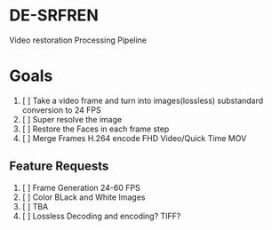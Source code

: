 # DE-SRFREN
Video restoration Processing Pipeline

# Goals
1. [ ] Take a video frame and turn into images(lossless) substandard conversion to 24 FPS
2. [ ] Super resolve the image
3. [ ] Restore the Faces in each frame step
4. [ ] Merge Frames H.264 encode FHD Video/Quick Time MOV

Feature Requests
-------------
1. [ ] Frame Generation 24-60 FPS
2. [ ] Color BLack and White Images
3. [ ] TBA 
4. [ ] Lossless Decoding and encoding? TIFF?
